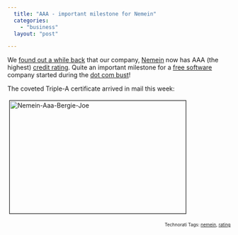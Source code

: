 ```yaml
---
  title: "AAA - important milestone for Nemein"
  categories: 
    - "business"
  layout: "post"

---
```

We <a href="http://bergie.jaiku.com/presence/10633126">found out a while back</a> that our company, <a href="http://www.nemein.com/en/">Nemein</a> now has AAA (the highest) <a href="http://en.wikipedia.org/wiki/Credit_rating">credit rating</a>. Quite an important milestone for a <a href="http://en.wikipedia.org/wiki/Free_software">free software</a> company started during the <a href="http://www.metroactive.com/papers/metro/07.19.01/cover/dotcombust2-0129.html">dot com bust</a>!

The coveted Triple-A certificate arrived in mail this week:

<a href="http://bergie.iki.fi/midcom-serveattachmentguid-4be5541483af11dc85bb8bea026ad120d120/nemein-aaa-bergie-joe.png"><img src="http://bergie.iki.fi/midcom-serveattachmentguid-fb8877ca83af11dc816fcf3d3210e1eae1ea/nemein-aaa-bergie-joe-tm.jpg" height="255" width="398" border="1" hspace="4" vspace="4" alt="Nemein-Aaa-Bergie-Joe" /></a>

<!-- technorati tags start --><p style="text-align:right;font-size:10px;">Technorati Tags: <a href="http://www.technorati.com/tag/nemein" rel="tag">nemein</a>, <a href="http://www.technorati.com/tag/rating" rel="tag">rating</a></p><!-- technorati tags end -->